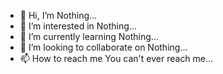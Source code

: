 - 👋 Hi, I’m Nothing...
- 👀 I’m interested in Nothing...
- 🌱 I’m currently learning Nothing...
- 💞️ I’m looking to collaborate on Nothing...
- 📫 How to reach me You can't ever reach me...

<!---
NareshWagle/NareshWagle is a ✨ special ✨ repository because its `README.md` (this file) appears on your GitHub profile.
You can click the Preview link to take a look at your changes.
--->
